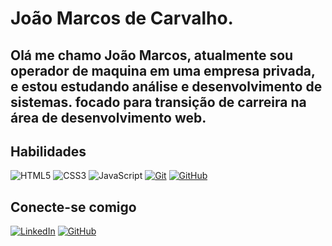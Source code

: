# João Marcos de Carvalho.
## Olá me chamo João Marcos, atualmente sou operador de maquina em uma empresa privada, e estou estudando análise e desenvolvimento de sistemas. focado para transição de carreira na área de desenvolvimento web.

## Habilidades
![HTML5](https://img.shields.io/badge/HTML5-E34F26?style=for-the-badge&logo=html5&logoColor=white)
![CSS3](https://img.shields.io/badge/CSS3-1572B6?style=for-the-badge&logo=css3&logoColor=white)
![JavaScript](https://img.shields.io/badge/JavaScript-F7DF1E?style=for-the-badge&logo=javascript&logoColor=black)
[![Git](https://img.shields.io/badge/Git-000?style=for-the-badge&logo=git&logoColor=E94D5F)](https://git-scm.com/doc)
[![GitHub](https://img.shields.io/badge/GitHub-000?style=for-the-badge&logo=github&logoColor=30A3DC)](https://docs.github.com/)
## Conecte-se comigo

[![LinkedIn](https://img.shields.io/badge/LinkedIn-0077B5?style=border_radius&logo=linkedin&logoColor=white)](https://www.linkedin.com/in/joaomarcos1506/)
[![GitHub](https://img.shields.io/badge/GitHub-100000?style=border_radius&logo=github&logoColor=white)](https://github.com/Joao1506/)

